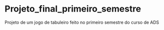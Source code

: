 # Projeto_final_primeiro_semestre
 Projeto de um jogo de tabuleiro feito no primeiro semestre do curso de ADS
